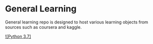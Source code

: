 # General Learning
General learning repo is designed to host various learning objects from sources such as coursera and kaggle.

[![Python 3.7]](https://img.shiel)

